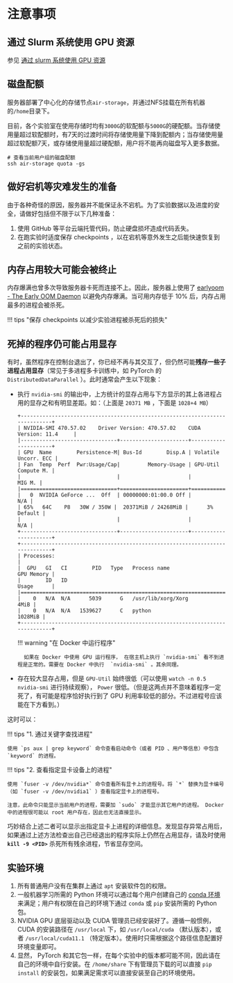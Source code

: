 # 注意事项

## 通过 Slurm 系统使用 GPU 资源

参见 [通过 slurm 系统使用 GPU 资源](gpu)

## 磁盘配额

服务器部署了中心化的存储节点`air-storage`，并通过NFS挂载在所有机器的`/home`目录下。

目前，各个实验室在使用存储时均有`3000G`的软配额与`5000G`的硬配额。当存储使用量超过软配额时，有7天的过渡时间将存储使用量下降到配额内；当存储使用量超过软配额7天，或存储使用量超过硬配额，用户将不能再向磁盘写入更多数据。

```shell
# 查看当前用户组的磁盘配额
ssh air-storage quota -gs
```

## 做好宕机等灾难发生的准备

由于各种奇怪的原因，服务器并不能保证永不宕机。为了实验数据以及进度的安全，请做好包括但不限于以下几种准备：

1. 使用 GitHub 等平台云端托管代码，防止硬盘损坏造成代码丢失。
2. 在跑实验时适度保存 checkpoints ，以在宕机等意外发生之后能快速恢复到之前的实验状态。

## 内存占用较大可能会被终止

内存爆满也曾多次导致服务器卡死而连接不上。因此，服务器上使用了 [earlyoom - The Early OOM Daemon](https://github.com/rfjakob/earlyoom) 以避免内存爆满。当可用内存低于 10% 后，内存占用最多的进程会被杀死。

!!! tips "保存 checkpoints 以减少实验进程被杀死后的损失"

## 死掉的程序仍可能占用显存

有时，虽然程序在控制台退出了，你已经不再与其交互了，但仍然可能**残存一些子进程占用显存**（常见于多进程多卡训练中，如 PyTorch 的 `DistributedDataParallel` ）。此时通常会产生以下现象：

- 执行 `nvidia-smi` 的输出中，上方统计的显存占用与下方显示的其上各进程占用的显存之和有明显差距。如：（上面是 `20371 MB` ，下面是 `1028+4 MB`）

    ```shell
    +-----------------------------------------------------------------------------+
    | NVIDIA-SMI 470.57.02    Driver Version: 470.57.02    CUDA Version: 11.4     |
    |-------------------------------+----------------------+----------------------+
    | GPU  Name        Persistence-M| Bus-Id        Disp.A | Volatile Uncorr. ECC |
    | Fan  Temp  Perf  Pwr:Usage/Cap|         Memory-Usage | GPU-Util  Compute M. |
    |                               |                      |               MIG M. |
    |===============================+======================+======================|
    |   0  NVIDIA GeForce ...  Off  | 00000000:01:00.0 Off |                  N/A |
    | 65%   64C    P8   30W / 350W |  20371MiB / 24268MiB |      3%      Default |
    |                               |                      |                  N/A |
    +-------------------------------+----------------------+----------------------+
    +-----------------------------------------------------------------------------+
    | Processes:                                                                  |
    |  GPU   GI   CI        PID   Type   Process name                  GPU Memory |
    |        ID   ID                                                   Usage      |
    |=============================================================================|
    |    0   N/A  N/A      5039      G   /usr/lib/xorg/Xorg                  4MiB |
    |    0   N/A  N/A   1539627      C   python                           1028MiB |
    +-----------------------------------------------------------------------------+
    ```

    !!! warning "在 Docker 中运行程序"
        

        如果在 Docker 中使用 GPU 运行程序， 在宿主机上执行 `nvidia-smi` 看不到进程是正常的。需要在 Docker 中执行  `nvidia-smi` 。其余同理。

- 存在较大显存占用，但是 `GPU-Util` 始终很低（可以使用 `watch -n 0.5 nvidia-smi` 进行持续观察）， `Power` 很低。（但是这两点并不意味着程序一定死了，有可能是程序恰好执行到了 GPU 利用率较低的部分。不过进程号应该能在下方看到。）

这时可以：

!!! tips "1. 通过关键字查找进程"

    使用 `ps aux | grep keyword` 命令查看启动命令（或者 PID 、用户等信息）中包含 `keyword` 的进程。

!!! tips "2. 查看指定显卡设备上的进程"

    使用 `fuser -v /dev/nvidia*` 命令查看所有显卡上的进程号。将 `*` 替换为显卡编号（如 `fuser -v /dev/nvidia1` ）查看指定显卡上的进程号。
    
    注意，此命令只能显示当前用户的进程，需要加 `sudo` 才能显示其它用户的进程。 Docker 中的进程很可能以 root 用户存在，因此也无法直接显示。

巧妙结合上述二者可以显示出指定显卡上进程的详细信息。发现显存异常占用后，如果通过上述方法检查出自己已经退出的程序实际上仍然在占用显存，请及时使用 **`kill -9 <PID>`** 杀死所有残余进程，节省显存空间。

## 实验环境

1. 所有普通用户没有在集群上通过 `apt` 安装软件包的权限。
2. 一般机器学习所需的 Python 环境可以通过每个用户创建自己的 [conda 环境](conda)来满足；用户有权限在自己的环境下通过 `conda` 或 `pip` 安装所需的 Python 包。
3. NVIDIA GPU 底层驱动以及 CUDA 管理员已经安装好了。遵循一般惯例， CUDA 的安装路径在 `/usr/local` 下，如 `/usr/local/cuda` （默认版本），或者 `/usr/local/cuda11.1` （特定版本）。使用时只需根据这个路径信息配置好环境变量即可。
4. 显然， PyTorch 和其它包一样，在每个实验中的版本都可能不同，因此请在自己的环境中自行安装。在 `/home/share` 下有管理员下载的可以直接 `pip install` 的安装包，如果满足需求可以直接安装至自己的环境使用。

